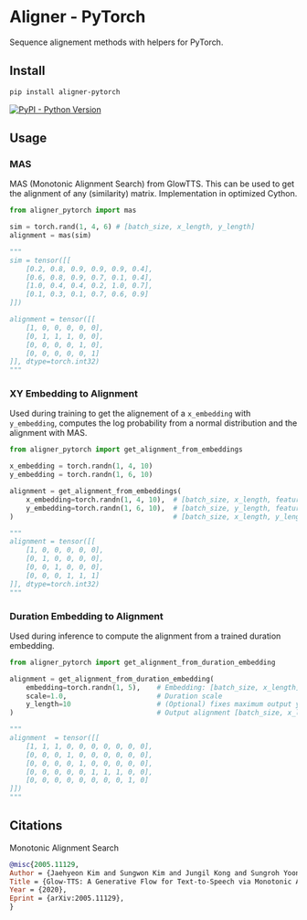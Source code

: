 
# Aligner - PyTorch

Sequence alignement methods with helpers for PyTorch.

## Install

```bash
pip install aligner-pytorch
```

[![PyPI - Python Version](https://img.shields.io/pypi/v/aligner-pytorch?style=flat&colorA=black&colorB=black)](https://pypi.org/project/aligner-pytorch/)


## Usage

### MAS

MAS (Monotonic Alignment Search) from GlowTTS. This can be used to get the alignment of any (similarity) matrix. Implementation in optimized Cython.

```py
from aligner_pytorch import mas

sim = torch.rand(1, 4, 6) # [batch_size, x_length, y_length]
alignment = mas(sim)

"""
sim = tensor([[
    [0.2, 0.8, 0.9, 0.9, 0.9, 0.4],
    [0.6, 0.8, 0.9, 0.7, 0.1, 0.4],
    [1.0, 0.4, 0.4, 0.2, 1.0, 0.7],
    [0.1, 0.3, 0.1, 0.7, 0.6, 0.9]
]])

alignment = tensor([[
    [1, 0, 0, 0, 0, 0],
    [0, 1, 1, 1, 0, 0],
    [0, 0, 0, 0, 1, 0],
    [0, 0, 0, 0, 0, 1]
]], dtype=torch.int32)
"""
```

### XY Embedding to Alignment
Used during training to get the alignement of a `x_embedding` with `y_embedding`, computes the log probability from a normal distribution and the alignment with MAS.
```py
from aligner_pytorch import get_alignment_from_embeddings

x_embedding = torch.randn(1, 4, 10)
y_embedding = torch.randn(1, 6, 10)

alignment = get_alignment_from_embeddings(
    x_embedding=torch.randn(1, 4, 10),  # [batch_size, x_length, features]
    y_embedding=torch.randn(1, 6, 10),  # [batch_size, y_length, features]
)                                       # [batch_size, x_length, y_length]

"""
alignment = tensor([[
    [1, 0, 0, 0, 0, 0],
    [0, 1, 0, 0, 0, 0],
    [0, 0, 1, 0, 0, 0],
    [0, 0, 0, 1, 1, 1]
]], dtype=torch.int32)
"""
```

### Duration Embedding to Alignment
Used during inference to compute the alignment from a trained duration embedding.
```py
from aligner_pytorch import get_alignment_from_duration_embedding

alignment = get_alignment_from_duration_embedding(
    embedding=torch.randn(1, 5),    # Embedding: [batch_size, x_length]
    scale=1.0,                      # Duration scale
    y_length=10                     # (Optional) fixes maximum output y_length
)                                   # Output alignment [batch_size, x_length, y_length]

"""
alignment  = tensor([[
    [1, 1, 1, 0, 0, 0, 0, 0, 0, 0],
    [0, 0, 0, 1, 0, 0, 0, 0, 0, 0],
    [0, 0, 0, 0, 1, 0, 0, 0, 0, 0],
    [0, 0, 0, 0, 0, 1, 1, 1, 0, 0],
    [0, 0, 0, 0, 0, 0, 0, 0, 1, 0]
]])
"""
```


## Citations

Monotonic Alignment Search
```bibtex
@misc{2005.11129,
Author = {Jaehyeon Kim and Sungwon Kim and Jungil Kong and Sungroh Yoon},
Title = {Glow-TTS: A Generative Flow for Text-to-Speech via Monotonic Alignment Search},
Year = {2020},
Eprint = {arXiv:2005.11129},
}
```
